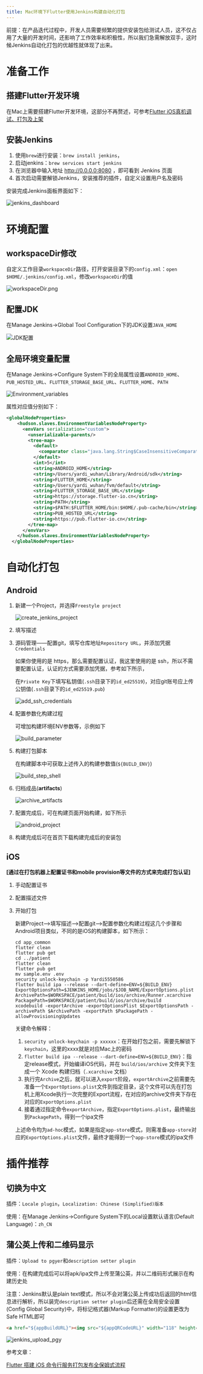 ```yaml
---
title: Mac环境下Flutter使用Jenkins构建自动化打包
---
```


前提：在产品迭代过程中，开发人员需要频繁的提供安装包给测试人员，这不仅占用了大量的开发时间，还影响了工作效率和积极性，所以我们急需解放双手，这时候Jenkins自动化打包的优越性就体现了出来。

# 准备工作

## 搭建Flutter开发环境

在Mac上需要搭建Flutter开发环境，这部分不再赘述，可参考[Flutter iOS真机调试、打包及上架](http://ucoon.tech/2022/01/27/Flutter-iOS%E7%9C%9F%E6%9C%BA%E8%B0%83%E8%AF%95%E3%80%81%E6%89%93%E5%8C%85%E5%8F%8A%E4%B8%8A%E6%9E%B6/)

## 安装Jenkins

1. 使用`brew`进行安装：`brew install jenkins`，
2. 启动jenkins：`brew services start jenkins`
3. 在浏览器中输入地址 http://0.0.0.0:8080 ，即可看到 Jenkins 页面
4. 首次启动需要解锁Jenkins，安装推荐的插件，自定义设置用户名及密码

安装完成Jenkins面板界面如下：

![jenkins_dashboard](http://ucoon.tech/MyBlogImg/jenkins_dashboard.png)

# 环境配置

## workspaceDir修改

自定义工作目录`workspaceDir`路径，打开安装目录下的`config.xml`：`open $HOME/.jenkins/config.xml`，修改`workspaceDir`的值

![workspaceDir.png](http://ucoon.tech/MyBlogImg/workspaceDir.png)

## 配置JDK

在Manage Jenkins->Global Tool Configuration下的JDK设置`JAVA_HOME`

![JDK配置](http://ucoon.tech/MyBlogImg/JDK.png)

## 全局环境变量配置

在Manage Jenkins->Configure System下的全局属性设置`ANDROID_HOME`、`PUB_HOSTED_URL`、`FLUTTER_STORAGE_BASE_URL`、`FLUTTER_HOME`、`PATH`

![Environment_variables](http://ucoon.tech/MyBlogImg/Environment_variables.png)

属性对应值分别如下：

```xml
<globalNodeProperties>
    <hudson.slaves.EnvironmentVariablesNodeProperty>
      <envVars serialization="custom">
        <unserializable-parents/>
        <tree-map>
          <default>
            <comparator class="java.lang.String$CaseInsensitiveComparator"/>
          </default>
          <int>5</int>
          <string>ANDROID_HOME</string>
          <string>/Users/yardi_wuhan/Library/Android/sdk</string>
          <string>FLUTTER_HOME</string>
          <string>/Users/yardi_wuhan/fvm/default</string>
          <string>FLUTTER_STORAGE_BASE_URL</string>
          <string>https://storage.flutter-io.cn</string>
          <string>PATH</string>
          <string>$PATH:$FLUTTER_HOME/bin:$HOME/.pub-cache/bin</string>
          <string>PUB_HOSTED_URL</string>
          <string>https://pub.flutter-io.cn</string>
        </tree-map>
      </envVars>
    </hudson.slaves.EnvironmentVariablesNodeProperty>
  </globalNodeProperties>
```

# 自动化打包

## Android

1. 新建一个Project，并选择`Freestyle project`

   ![create_jenkins_project](http://ucoon.tech/MyBlogImg/create_jenkins_project.png)

2. 填写描述

3. 源码管理——配置git，填写仓库地址`Repository URL`，并添加凭据`Credentials`

   如果你使用的是 https，那么需要配置认证，我这里使用的是 ssh，所以不需要配置认证，认证的方式需要添加凭据，参考如下所示，

   在`Private Key`下填写私钥值(`.ssh`目录下的`id_ed25519`)，对应git账号应上传公钥值(`.ssh`目录下的`id_ed25519.pub`)

   ![add_ssh_credentials](http://ucoon.tech/MyBlogImg/add_ssh_credentials.png)

4. 配置参数化构建过程

   可增加构建环境ENV参数等，示例如下

   ![build_parameter](http://ucoon.tech/MyBlogImg/build_parameter.png)

5. 构建打包脚本

   在构建脚本中可获取上述传入的构建参数值(`${BUILD_ENV}`)

   ![build_step_shell](http://ucoon.tech/MyBlogImg/build_step_shell.png)

6. 归档成品(**artifacts**)

   ![archive_artifacts](http://ucoon.tech/MyBlogImg/archive_artifacts.png)

7. 配置完成后，可在构建页面开始构建，如下所示

   ![android_project](http://ucoon.tech/MyBlogImg/android_project.png)

8. 构建完成后可在首页下载构建完成后的安装包

## iOS

**[通过在打包机器上配置证书和mobile provision等文件的方式来完成打包认证]**

1. 手动配置证书

2. 配置描述文件

3. 开始打包

   新建Project—>填写描述—>配置git—>配置参数化构建过程这几个步骤和Android项目类似，不同的是iOS的构建脚本，如下所示：

   ```shell
   cd app_common
   flutter clean
   flutter pub get
   cd ../patient
   flutter clean
   flutter pub get
   mv sample.env .env
   security unlock-keychain -p Yardi5550586
   flutter build ipa --release --dart-define=ENV=${BUILD_ENV}
   ExportOptionsPath=$JENKINS_HOME/jobs/$JOB_NAME/ExportOptions.plist
   ArchivePath=$WORKSPACE/patient/build/ios/archive/Runner.xcarchive
   PackagePath=$WORKSPACE/patient/build/ios/archive/build
   xcodebuild -exportArchive -exportOptionsPlist $ExportOptionsPath -archivePath $ArchivePath -exportPath $PackagePath -allowProvisioningUpdates
   ```

   关键命令解释：

   1. `security unlock-keychain -p xxxxxx`：在开始打包之前，需要先解锁下`keychain`，这里的xxxx就是对应Mac上的密码
   2. `flutter build ipa --release --dart-define=ENV=${BUILD_ENV}`：指定release模式，开始编译iOS代码，并在 `build/ios/archive` 文件夹下生成一个 Xcode 构建归档（`.xcarchive` 文档）
   3. 执行完`Archive`之后，就可以进入`export`阶段，`exportArchive`之前需要先准备一个`ExportOptions.plist`文件到指定目录，这个文件可以先在打包机上用Xcode执行一次完整的Export流程，在对应的archive文件夹下存在对应的`ExportOptions.plist`
   4. 接着通过指定命令`exportArchive`，指定`ExportOptions.plist`，最终输出到`PackagePath`，得到一个ipa文件

   上述命令均为`ad-hoc`模式，如果是指定`app-store`模式，则需准备`app-store`对应的`ExportOptions.plist`文件，最终才能得到一个`app-store`模式的ipa文件

# 插件推荐

## 切换为中文

插件：`Locale plugin`，`Localization: Chinese (Simplified)版本`

使用：在Manage Jenkins->Configure System下的Local设置默认语言(Default Language)：`zh_CN`

## 蒲公英上传和二维码显示

插件：`Upload to pgyer`和`description setter plugin`

使用：在构建完成后可以将apk/ipa文件上传至蒲公英，并以二维码形式展示在构建历史处

注意：Jenkins默认是plain text模式，所以不会对蒲公英上传成功后返回的html信息进行解析，所以装完`description setter plugin`后还需在全局安全设置(Config Global Security)中，将标记格式器(Markup Formatter)的设置更改为Safe HTML即可

```html
<a href="${appBuildURL}"><img src="${appQRCodeURL}" width="118" height="118"/></a>
```

![jenkins_upload_pgy](http://ucoon.tech/MyBlogImg/jenkins_upload_pgy.png)

参考文章：

[Flutter 搭建 iOS 命令行服务打包发布全保姆式流程](https://www.agora.io/cn/community/blog/21605)